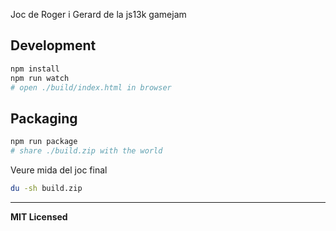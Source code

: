 Joc de Roger i Gerard de la js13k gamejam
## Development

```bash
npm install
npm run watch
# open ./build/index.html in browser
```

## Packaging

```bash
npm run package
# share ./build.zip with the world 
```
Veure mida del joc final
```bash
du -sh build.zip
```

---

**MIT Licensed**
